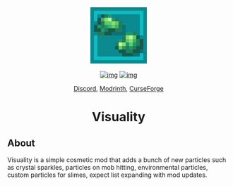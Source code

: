 <div align="center">
<img alt="Icon" src="src/main/resources/assets/visuality/icon.png" width="128">

[![img](http://cf.way2muchnoise.eu/full_visuality_downloads.svg)](https://curseforge.com/minecraft/mc-mods/visuality)
[![img](http://cf.way2muchnoise.eu/versions/visuality_latest.svg)](https://curseforge.com/minecraft/mc-mods/visuality)

[Discord](https://discord.gg/DcemWeskeZ), [Modrinth](https://modrinth.com/mod/visuality), [CurseForge](https://curseforge.com/minecraft/mc-mods/visuality)
# Visuality
</div>

## About
Visuality is a simple cosmetic mod that adds a bunch of new particles such as crystal sparkles, particles on mob hitting, environmental particles, custom particles for slimes, expect list expanding with mod updates.